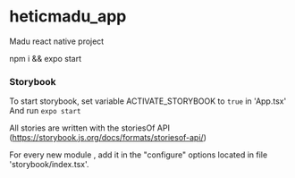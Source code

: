 # heticmadu_app
Madu react native project

npm i && expo start

### Storybook

To start storybook, set variable ACTIVATE_STORYBOOK to `true` in 'App.tsx'
And run `expo start`

All stories are written with the storiesOf API (https://storybook.js.org/docs/formats/storiesof-api/)

For every new module , add it in the "configure" options located in file 'storybook/index.tsx'.